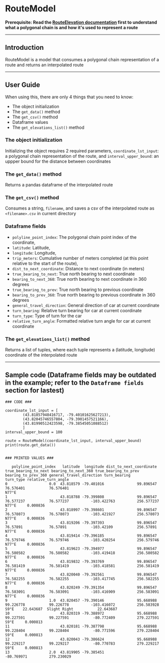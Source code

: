 # RouteModel

**Prerequisite: Read the [RouteElevation documentation](https://github.com/uw-midsun/strategy_xv/tree/main/routemodel/elevations) first to understand what a polygonal chain is and how it's used to represent a route** 

---
## Introduction
RouteModel is a model that consumes a polygonal chain representation of a route and returns an interpolated route 

---
## User Guide
When using this, there are only 4 things that you need to know:

- The object initialization
- The `get_data()` method
- The `get_csv()` method
- Dataframe values
- The `get_elevations_list()` method

### The object initialization
Initializing the object requires 2 required parameters, `coordinate_lst_input`: a polygonal chain representation of the route, and `interval_upper_bound`: an uppper bound for the distance between coordinates

### The `get_data()` method
Returns a pandas dataframe of the interpolated route

### The `get_csv()` method
Consumes a string, `filename`, and saves a csv of the interpolated route as `<filename>.csv` in current directory

### Dataframe fields
- `polyline_point_index`: The polygonal chain point index of the coordinate,
- `latitude`: Latitude,
- `longitude`: Longitude,
- `trip_meters`: Cumulative number of meters completed (at this point relative to the start of the route),
- `dist_to_next_coordinate`: Distance to next coordinate (in meters)
- `true_bearing_to_next`: True north bearing to next coordinate
- `bearing_to_next_360`: True north bearing to next coordinate in 360 degrees
- `true_bearing_to_prev`: True north bearing to previous coordinate
- `bearing_to_prev_360`: True north bearing to previous coordinate in 360 degrees
- `general_travel_direction`: General direction of car at current coordinate
- `turn_bearing`: Relative turn bearing for car at current coordinate
- `turn_type`: Type of turn for the car
- `relative_turn_angle`: Formatted relative turn angle for car at current coordinate

### The `get_elevations_list()` method
Returns a list of tuples, where each tuple represents a (latitude, longitude) coordinate of the interpolated route

---
## Sample code (Dataframe fields may be outdated in the example; refer to the `Dataframe fields` section for lastest)

```
### CODE ###

coordinate_lst_input = [
        (43.81857948416717, -79.40101625627213), 
        (43.82045746557804, -79.3901457521166), 
        (43.81990512423598, -79.38545051088512)
        ]
interval_upper_bound = 100

route = RouteModel(coordinate_lst_input, interval_upper_bound) 
print(route.get_data())


### PRINTED VALUES ###

   polyline_point_index   latitude  longitude dist_to_next_coordinate true_bearing_to_next bearing_to_next_360 true_bearing_to_prev bearing_to_prev_360 general_travel_direction turn_bearing     turn_type relative_turn_angle
0                   0.0  43.818579 -79.401016               99.896547            76.576401           76.576401                                                             N77°E
1                        43.818788 -79.399808               99.896547            76.577237           76.577237          -103.422763          256.577237                    N77°E     0.000836
2                        43.818997 -79.398601               99.896547            76.578073           76.578073          -103.421927          256.578073                    N77°E     0.000836
3                        43.819206 -79.397393               99.896547             76.57891            76.57891           -103.42109           256.57891                    N77°E     0.000836
4                        43.819414 -79.396185               99.896547            76.579746           76.579746          -103.420254          256.579746                    N77°E     0.000836
5                        43.819623 -79.394977               99.896547            76.580582           76.580582          -103.419418          256.580582                    N77°E     0.000836
6                        43.819832 -79.393769               99.896547            76.581419           76.581419          -103.418581          256.581419                    N77°E     0.000836
7                        43.820040 -79.392561               99.896547            76.582255           76.582255          -103.417745          256.582255                    N77°E     0.000836
8                        43.820249 -79.391354               99.896547            76.583091           76.583091          -103.416909          256.583091                    N77°E     0.000836
9                   1.0  43.820457 -79.390146               95.668988            99.226778           99.226778          -103.416072          256.583928                     S9°E    22.643687  Slight Right           22.643687
10                       43.820319 -79.388972               95.668988            99.227591           99.227591           -80.772409          279.227591                     S9°E     0.000813
11                       43.820181 -79.387798               95.668988            99.228404           99.228404           -80.771596          279.228404                     S9°E     0.000813
12                       43.820043 -79.386624               95.668988            99.229217           99.229217           -80.770783          279.229217                     S9°E     0.000813
13                  2.0  43.819905 -79.385451                                                                            -80.769971          279.230029
```
